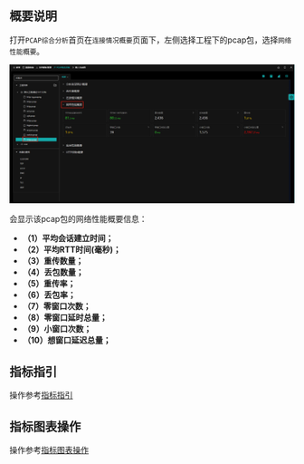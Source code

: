 ## 概要说明

打开`PCAP综合分析`首页在`连接情况概要`页面下，左侧选择工程下的pcap包，选择`网络性能概要`。

![](./img/net/01.png)

会显示该pcap包的网络性能概要信息：

- **（1）平均会话建立时间；**
- **（2）平均RTT时间(毫秒)；**
- **（3）重传数量；**
- **（4）丢包数量；**
- **（5）重传率；**
- **（6）丢包率；**
- **（7）零窗口次数；**
- **（8）零窗口延时总量；**
- **（9）小窗口次数；**
- **（10）想窗口延迟总量；**

## 指标指引

操作参考[指标指引](zh-cn/analysis/statInfo?id=指标指引)

## 指标图表操作

操作参考[指标图表操作](zh-cn/analysis/statInfo?id=指标图表操作)